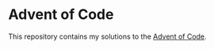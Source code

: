 # Advent of Code

This repository contains my solutions to the [Advent of Code](https://adventofcode.com).
